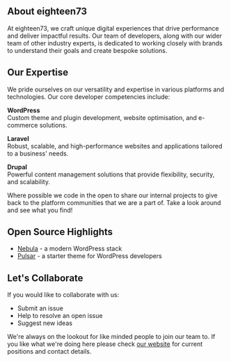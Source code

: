 ## About eighteen73

At eighteen73, we craft unique digital experiences that drive performance and deliver impactful results. Our team of developers, along with our wider team of other industry experts, is dedicated to working closely with brands to understand their goals and create bespoke solutions.

## Our Expertise

We pride ourselves on our versatility and expertise in various platforms and technologies. Our core developer competencies include:

**WordPress**    
Custom theme and plugin development, website optimisation, and e-commerce solutions.

**Laravel**    
Robust, scalable, and high-performance websites and applications tailored to a business' needs.

**Drupal**    
Powerful content management solutions that provide flexibility, security, and scalability.

Where possible we code in the open to share our internal projects to give back to the platform communities that we are a part of. Take a look around and see what you find!

## Open Source Highlights

- [Nebula](https://github.com/eighteen73/nebula) - a modern WordPress stack
- [Pulsar](https://github.com/eighteen73/pulsar) - a starter theme for WordPress developers

## Let's Collaborate

If you would like to collaborate with us:

- Submit an issue
- Help to resolve an open issue
- Suggest new ideas

We're always on the lookout for like minded people to join our team to. If you like what we're doing here please check [our website](https://eighteen73.co.uk/careers/) for current positions and contact details.
